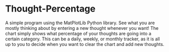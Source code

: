 # Thought-Percentage

A simple program using the MatPlotLib Python library. 
See what you are mostly thinking about by entering a new thought whenever you want! The chart simply shows 
what percentage of your thoughts are going into a certain category. This can be a daily, weekly, or monthly tracker, as
it is all up to you to decide when you want to clear the chart and add new thoughts.

